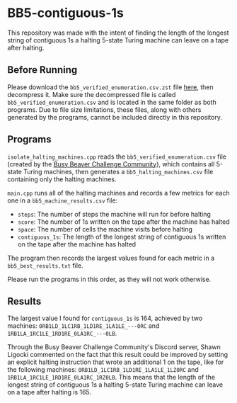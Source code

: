 # BB5-contiguous-1s

This repository was made with the intent of finding the length of the longest string of contiguous 1s a halting 5-state Turing machine can leave on a tape after halting.

## Before Running

Please download the ```bb5_verified_enumeration.csv.zst``` file [here](https://docs.bbchallenge.org/bb5_final_release/bb5_verified_enumeration.csv.zst), then decompress it. Make sure the decompressed file is called ```bb5_verified_enumeration.csv``` and is located in the same folder as both programs. Due to file size limitations, these files, along with others generated by the programs, cannot be included directly in this repository.

## Programs

```isolate_halting_machines.cpp``` reads the ```bb5_verified_enumeration.csv``` file (created by the [Busy Beaver Challenge Community](https://bbchallenge.org)), which contains all 5-state Turing machines, then generates a ```bb5_halting_machines.csv``` file containing only the halting machines.

```main.cpp``` runs all of the halting machines and records a few metrics for each one in a ```bb5_machine_results.csv``` file:
- ```steps```: The number of steps the machine will run for before halting
- ```score```: The number of 1s written on the tape after the machine has halted
- ```space```: The number of cells the machine visits before halting
- ```contiguous_1s```: The length of the longest string of contiguous 1s written on the tape after the machine has halted

The program then records the largest values found for each metric in a ```bb5_best_results.txt``` file.

Please run the programs in this order, as they will not work otherwise.

## Results

The largest value I found for ```contiguous_1s``` is 164, achieved by two machines: ```0RB1LD_1LC1RB_1LD1RE_1LA1LE_---0RC``` and ```1RB1LA_1RC1LE_1RD1RE_0LA1RC_---0LB```.

Through the Busy Beaver Challenge Community's Discord server, Shawn Ligocki commented on the fact that this result could be improved by setting an explicit halting instruction that wrote an additional 1 on the tape, like for the following machines: ```0RB1LD_1LC1RB_1LD1RE_1LA1LE_1LZ0RC``` and ```1RB1LA_1RC1LE_1RD1RE_0LA1RC_1RZ0LB```. This means that the length of the longest string of contiguous 1s a halting 5-state Turing machine can leave on a tape after halting is 165.